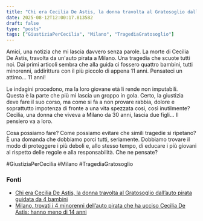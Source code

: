 ```yaml
---
title: "Chi era Cecilia De Astis, la donna travolta al Gratosoglio dall’auto pirata guidata da 4 bambini"
date: 2025-08-12T12:00:17.813582
draft: false
type: "posts"
tags: ["GiustiziaPerCecilia", "Milano", "TragediaGratosoglio"]
---
```


Amici, una notizia che mi lascia davvero senza parole.  La morte di Cecilia De Astis, travolta da un'auto pirata a Milano.  Una tragedia che scuote tutti noi.  Dai primi articoli sembra che alla guida ci fossero quattro bambini, tutti minorenni, addirittura con il più piccolo di appena 11 anni.  Pensateci un attimo... 11 anni!

Le indagini procedono, ma la loro giovane età li rende non imputabili.  Questa è la parte che più mi lascia un groppo in gola.  Certo, la giustizia deve fare il suo corso, ma come si fa a non provare rabbia, dolore e soprattutto impotenza di fronte a una vita spezzata così, così inutilmente?  Cecilia, una donna che viveva a Milano da 30 anni, lascia due figli...  Il pensiero va a loro.

Cosa possiamo fare?  Come possiamo evitare che simili tragedie si ripetano?  È una domanda che dobbiamo porci tutti, seriamente.  Dobbiamo trovare il modo di proteggere i più deboli e, allo stesso tempo, di educare i più giovani al rispetto delle regole e alla responsabilità.  Che ne pensate?

#GiustiziaPerCecilia #Milano #TragediaGratosoglio


### Fonti
- [Chi era Cecilia De Astis, la donna travolta al Gratosoglio dall’auto pirata guidata da 4 bambini](https://milano.repubblica.it/cronaca/2025/08/12/news/cecilia_de_astis_morta_incidente_milano_gratosoglio-424785097/)
- [Milano, trovati i 4 minorenni dell’auto pirata che ha ucciso Cecilia De Astis: hanno meno di 14 anni](https://milano.repubblica.it/cronaca/2025/08/12/news/trovati_minorenni_auto_pirata_ucciso_cecilia_de_astis_10_anni_non_imputabili-424784989/)
